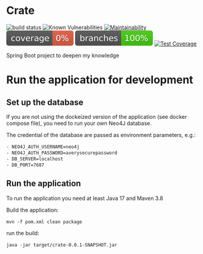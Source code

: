 # Crate
![build status](https://github.com/Ominsk/crate/actions/workflows/maven.yaml/badge.svg)
![Known Vulnerabilities](https://snyk.io/test/github/Ominsk/crate/badge.svg)
[![Maintainability](https://api.codeclimate.com/v1/badges/ea2c986555a032f25a55/maintainability)](https://codeclimate.com/github/Ominsk/crate/maintainability)
![Coverage](.github/badges/jacoco.svg)
![Branches](.github/badges/branches.svg)
[![Test Coverage](https://api.codeclimate.com/v1/badges/ea2c986555a032f25a55/test_coverage)](https://codeclimate.com/github/Ominsk/crate/test_coverage)

Spring Boot project to deepen my knowledge


# Run the application for development

## Set up the database
If you are not using the dockeized version of the application (see docker compose file), you need
to run your own Neo4J database.

The credential of the database are passed as environment parameters, e.g.:
```shell
- NEO4J_AUTH_USERNAME=neo4j
- NEO4J_AUTH_PASSWORD=averysecurepassword
- DB_SERVER=localhost
- DB_PORT=7687
```

## Run the application
To run the application you need at least Java 17 and Maven 3.8

Build the application:
```shell
mvn -f pom.xml clean package
```

run the build:
```shell
java -jar target/crate-0.0.1-SNAPSHOT.jar
```

